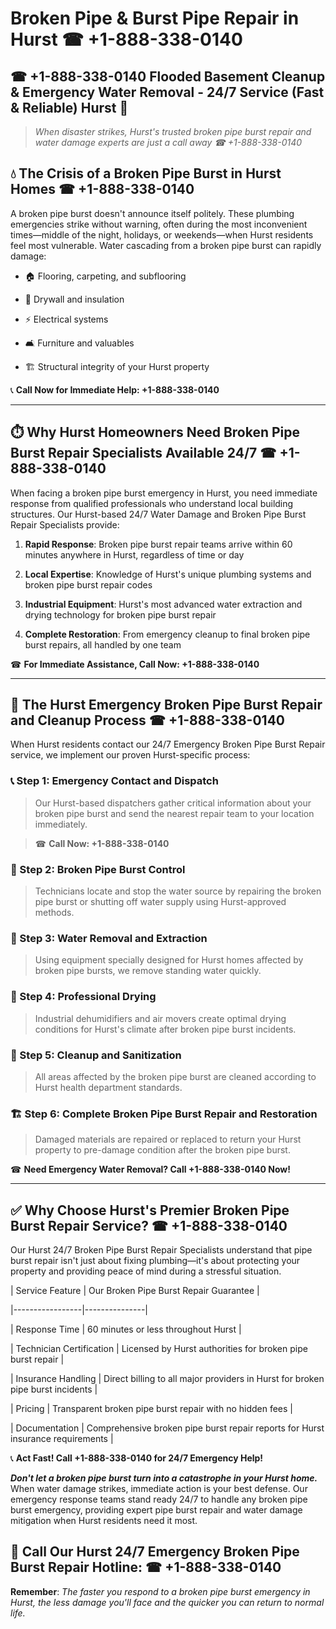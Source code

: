 # Broken Pipe & Burst Pipe Repair in Hurst ☎ +1-888-338-0140  
## ☎ +1-888-338-0140 Flooded Basement Cleanup & Emergency Water Removal - 24/7 Service (Fast & Reliable) Hurst 🚨  

> *When disaster strikes, Hurst's trusted broken pipe burst repair and water damage experts are just a call away ☎ +1-888-338-0140*  

## 💧 The Crisis of a Broken Pipe Burst in Hurst Homes ☎ +1-888-338-0140  

A broken pipe burst doesn't announce itself politely. These plumbing emergencies strike without warning, often during the most inconvenient times—middle of the night, holidays, or weekends—when Hurst residents feel most vulnerable. Water cascading from a broken pipe burst can rapidly damage:  

* 🏠 Flooring, carpeting, and subflooring  
* 🧱 Drywall and insulation  
* ⚡ Electrical systems  
* 🛋️ Furniture and valuables  
* 🏗️ Structural integrity of your Hurst property  

📞 **Call Now for Immediate Help: +1-888-338-0140**  

---  

## ⏱️ Why Hurst Homeowners Need Broken Pipe Burst Repair Specialists Available 24/7 ☎ +1-888-338-0140  

When facing a broken pipe burst emergency in Hurst, you need immediate response from qualified professionals who understand local building structures. Our Hurst-based 24/7 Water Damage and Broken Pipe Burst Repair Specialists provide:  

1. **Rapid Response**: Broken pipe burst repair teams arrive within 60 minutes anywhere in Hurst, regardless of time or day  
2. **Local Expertise**: Knowledge of Hurst's unique plumbing systems and broken pipe burst repair codes  
3. **Industrial Equipment**: Hurst's most advanced water extraction and drying technology for broken pipe burst repair  
4. **Complete Restoration**: From emergency cleanup to final broken pipe burst repairs, all handled by one team  

☎ **For Immediate Assistance, Call Now: +1-888-338-0140**  

---  

## 🔧 The Hurst Emergency Broken Pipe Burst Repair and Cleanup Process ☎ +1-888-338-0140  

When Hurst residents contact our 24/7 Emergency Broken Pipe Burst Repair service, we implement our proven Hurst-specific process:  

### 📞 Step 1: Emergency Contact and Dispatch  
> Our Hurst-based dispatchers gather critical information about your broken pipe burst and send the nearest repair team to your location immediately.  
> ☎ **Call Now: +1-888-338-0140**  

### 🚿 Step 2: Broken Pipe Burst Control  
> Technicians locate and stop the water source by repairing the broken pipe burst or shutting off water supply using Hurst-approved methods.  

### 🌊 Step 3: Water Removal and Extraction  
> Using equipment specially designed for Hurst homes affected by broken pipe bursts, we remove standing water quickly.  

### 💨 Step 4: Professional Drying  
> Industrial dehumidifiers and air movers create optimal drying conditions for Hurst's climate after broken pipe burst incidents.  

### 🧼 Step 5: Cleanup and Sanitization  
> All areas affected by the broken pipe burst are cleaned according to Hurst health department standards.  

### 🏗️ Step 6: Complete Broken Pipe Burst Repair and Restoration  
> Damaged materials are repaired or replaced to return your Hurst property to pre-damage condition after the broken pipe burst.  

☎ **Need Emergency Water Removal? Call +1-888-338-0140 Now!**  

---  

## ✅ Why Choose Hurst's Premier Broken Pipe Burst Repair Service? ☎ +1-888-338-0140  

Our Hurst 24/7 Broken Pipe Burst Repair Specialists understand that pipe burst repair isn't just about fixing plumbing—it's about protecting your property and providing peace of mind during a stressful situation.  

| Service Feature | Our Broken Pipe Burst Repair Guarantee |  
|-----------------|---------------|  
| Response Time | 60 minutes or less throughout Hurst |  
| Technician Certification | Licensed by Hurst authorities for broken pipe burst repair |  
| Insurance Handling | Direct billing to all major providers in Hurst for broken pipe burst incidents |  
| Pricing | Transparent broken pipe burst repair with no hidden fees |  
| Documentation | Comprehensive broken pipe burst repair reports for Hurst insurance requirements |  

📞 **Act Fast! Call +1-888-338-0140 for 24/7 Emergency Help!**  

***Don't let a broken pipe burst turn into a catastrophe in your Hurst home.*** When water damage strikes, immediate action is your best defense. Our emergency response teams stand ready 24/7 to handle any broken pipe burst emergency, providing expert pipe burst repair and water damage mitigation when Hurst residents need it most.  

## 📱 Call Our Hurst 24/7 Emergency Broken Pipe Burst Repair Hotline: ☎ +1-888-338-0140  

**Remember**: *The faster you respond to a broken pipe burst emergency in Hurst, the less damage you'll face and the quicker you can return to normal life.*
